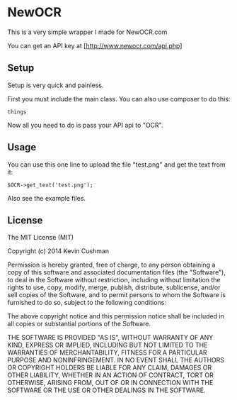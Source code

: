 # NewOCR

This is a very simple wrapper I made for NewOCR.com

You can get an API key at [http://www.newocr.com/api.php]

[http://www.newocr.com/api.php]: http://www.newocr.com/api.php

## Setup
Setup is very quick and painless. 

First you must include the main class.
You can also use composer to do this:
```
things
```
Now all you need to do is pass your API api to "OCR".

## Usage
You can use this one line to upload the file "test.png" and get the text from it:
```
$OCR->get_text('test.png');
```
Also see the example files.

## License
The MIT License (MIT)

Copyright (c) 2014 Kevin Cushman

Permission is hereby granted, free of charge, to any person obtaining a copy
of this software and associated documentation files (the "Software"), to deal
in the Software without restriction, including without limitation the rights
to use, copy, modify, merge, publish, distribute, sublicense, and/or sell
copies of the Software, and to permit persons to whom the Software is
furnished to do so, subject to the following conditions:

The above copyright notice and this permission notice shall be included in
all copies or substantial portions of the Software.

THE SOFTWARE IS PROVIDED "AS IS", WITHOUT WARRANTY OF ANY KIND, EXPRESS OR
IMPLIED, INCLUDING BUT NOT LIMITED TO THE WARRANTIES OF MERCHANTABILITY,
FITNESS FOR A PARTICULAR PURPOSE AND NONINFRINGEMENT. IN NO EVENT SHALL THE
AUTHORS OR COPYRIGHT HOLDERS BE LIABLE FOR ANY CLAIM, DAMAGES OR OTHER
LIABILITY, WHETHER IN AN ACTION OF CONTRACT, TORT OR OTHERWISE, ARISING FROM,
OUT OF OR IN CONNECTION WITH THE SOFTWARE OR THE USE OR OTHER DEALINGS IN
THE SOFTWARE.
